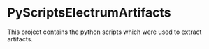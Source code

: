 # PyScriptsElectrumArtifacts
This project contains the python scripts which were used to extract artifacts.
